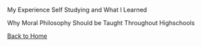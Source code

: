 My Experience Self Studying and What I Learned

Why Moral Philosophy Should be Taught Throughout Highschools

[Back to Home](https://hudsonnock.github.io/)
